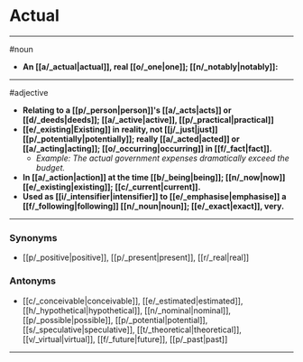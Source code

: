 # Actual
---
#noun
- **An [[a/_actual|actual]], real [[o/_one|one]]; [[n/_notably|notably]]:**
---
#adjective
- **Relating to a [[p/_person|person]]'s [[a/_acts|acts]] or [[d/_deeds|deeds]]; [[a/_active|active]], [[p/_practical|practical]]**
- **[[e/_existing|Existing]] in reality, not [[j/_just|just]] [[p/_potentially|potentially]]; really [[a/_acted|acted]] or [[a/_acting|acting]]; [[o/_occurring|occurring]] in [[f/_fact|fact]].**
	- _Example: The actual government expenses dramatically exceed the budget._
- **In [[a/_action|action]] at the time [[b/_being|being]]; [[n/_now|now]] [[e/_existing|existing]]; [[c/_current|current]].**
- **Used as [[i/_intensifier|intensifier]] to [[e/_emphasise|emphasise]] a [[f/_following|following]] [[n/_noun|noun]]; [[e/_exact|exact]], very.**
---
### Synonyms
- [[p/_positive|positive]], [[p/_present|present]], [[r/_real|real]]
### Antonyms
- [[c/_conceivable|conceivable]], [[e/_estimated|estimated]], [[h/_hypothetical|hypothetical]], [[n/_nominal|nominal]], [[p/_possible|possible]], [[p/_potential|potential]], [[s/_speculative|speculative]], [[t/_theoretical|theoretical]], [[v/_virtual|virtual]], [[f/_future|future]], [[p/_past|past]]
---
